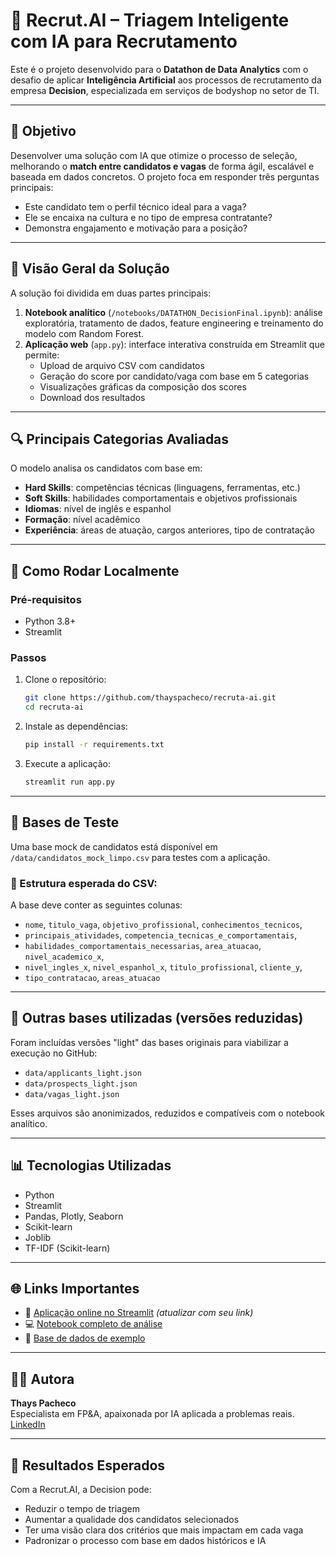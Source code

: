 # 🤖 Recrut.AI – Triagem Inteligente com IA para Recrutamento

Este é o projeto desenvolvido para o **Datathon de Data Analytics** com o desafio de aplicar **Inteligência Artificial** aos processos de recrutamento da empresa **Decision**, especializada em serviços de bodyshop no setor de TI.

---

## 🎯 Objetivo

Desenvolver uma solução com IA que otimize o processo de seleção, melhorando o **match entre candidatos e vagas** de forma ágil, escalável e baseada em dados concretos. O projeto foca em responder três perguntas principais:

- Este candidato tem o perfil técnico ideal para a vaga?
- Ele se encaixa na cultura e no tipo de empresa contratante?
- Demonstra engajamento e motivação para a posição?

---

## 🧠 Visão Geral da Solução

A solução foi dividida em duas partes principais:

1. **Notebook analítico** (`/notebooks/DATATHON_DecisionFinal.ipynb`): análise exploratória, tratamento de dados, feature engineering e treinamento do modelo com Random Forest.
2. **Aplicação web** (`app.py`): interface interativa construída em Streamlit que permite:
   - Upload de arquivo CSV com candidatos
   - Geração do score por candidato/vaga com base em 5 categorias
   - Visualizações gráficas da composição dos scores
   - Download dos resultados

---

## 🔍 Principais Categorias Avaliadas

O modelo analisa os candidatos com base em:

- **Hard Skills**: competências técnicas (linguagens, ferramentas, etc.)
- **Soft Skills**: habilidades comportamentais e objetivos profissionais
- **Idiomas**: nível de inglês e espanhol
- **Formação**: nível acadêmico
- **Experiência**: áreas de atuação, cargos anteriores, tipo de contratação

---

## 🚀 Como Rodar Localmente

### Pré-requisitos
- Python 3.8+
- Streamlit

### Passos
1. Clone o repositório:
   ```bash
   git clone https://github.com/thayspacheco/recruta-ai.git
   cd recruta-ai
   ```
2. Instale as dependências:
   ```bash
   pip install -r requirements.txt
   ```
3. Execute a aplicação:
   ```bash
   streamlit run app.py
   ```

---

## 📁 Bases de Teste

Uma base mock de candidatos está disponível em `/data/candidatos_mock_limpo.csv` para testes com a aplicação.

### 📌 Estrutura esperada do CSV:
A base deve conter as seguintes colunas:

- `nome`, `titulo_vaga`, `objetivo_profissional`, `conhecimentos_tecnicos`,
- `principais_atividades`, `competencia_tecnicas_e_comportamentais`,
- `habilidades_comportamentais_necessarias`, `area_atuacao`, `nivel_academico_x`,
- `nivel_ingles_x`, `nivel_espanhol_x`, `titulo_profissional`, `cliente_y`,
- `tipo_contratacao`, `areas_atuacao`

---

## 📁 Outras bases utilizadas (versões reduzidas)

Foram incluídas versões "light" das bases originais para viabilizar a execução no GitHub:

- `data/applicants_light.json`
- `data/prospects_light.json`
- `data/vagas_light.json`

Esses arquivos são anonimizados, reduzidos e compatíveis com o notebook analítico.

---

## 📊 Tecnologias Utilizadas

- Python
- Streamlit
- Pandas, Plotly, Seaborn
- Scikit-learn
- Joblib
- TF-IDF (Scikit-learn)

---

## 🌐 Links Importantes

- 🔗 [Aplicação online no Streamlit](https://NOME_DA_APLICACAO.streamlit.app) *(atualizar com seu link)*
- 💻 [Notebook completo de análise](notebooks/DATATHON_DecisionFinal.ipynb)
- 📁 [Base de dados de exemplo](data/)

---

## 🙋‍♀️ Autora

**Thays Pacheco**  
Especialista em FP&A, apaixonada por IA aplicada a problemas reais.  
[LinkedIn](https://www.linkedin.com/in/thayspacheco)

---

## 🏁 Resultados Esperados

Com a Recrut.AI, a Decision pode:
- Reduzir o tempo de triagem
- Aumentar a qualidade dos candidatos selecionados
- Ter uma visão clara dos critérios que mais impactam em cada vaga
- Padronizar o processo com base em dados históricos e IA